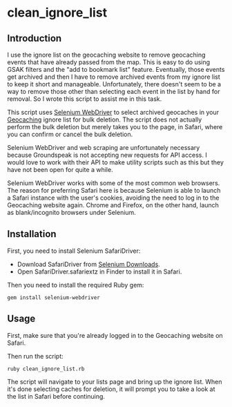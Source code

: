 # clean\_ignore\_list

## Introduction

I use the ignore list on the geocaching website to remove geocaching events
that have already passed from the map. This is easy to do using GSAK filters
and the "add to bookmark list" feature. Eventually, those events get archived
and then I have to remove archived events from my ignore list to keep it short
and manageable. Unfortunately, there doesn't seem to be a way to remove those
other than selecting each event in the list by hand for removal. So I wrote
this script to assist me in this task.

This script uses [Selenium WebDriver](http://www.seleniumhq.org/) to select
archived geocaches in your [Geocaching](https://www.geocaching.com/) ignore
list for bulk deletion. The script does not actually perform the bulk deletion
but merely takes you to the page, in Safari, where you can confirm or cancel
the bulk deletion.

Selenium WebDriver and web scraping are unfortunately necessary because
Groundspeak is not accepting new requests for API access. I would love to work
with their API to make utility scripts such as this but they have not been open
for quite a while.

Selenium WebDriver works with some of the most common web browsers. The reason
for preferring Safari here is because Selenium is able to launch a Safari
instance with the user's cookies, avoiding the need to log in to the Geocaching
website again. Chrome and Firefox, on the other hand, launch as blank/incognito
browsers under Selenium.

## Installation

First, you need to install Selenium SafariDriver:

* Download SafariDriver from [Selenium Downloads](http://www.seleniumhq.org/download/).
* Open SafariDriver.safariextz in Finder to install it in Safari.

Then you need to install the required Ruby gem:

    gem install selenium-webdriver

## Usage

First, make sure that you're already logged in to the Geocaching website on Safari.

Then run the script:

    ruby clean_ignore_list.rb

The script will navigate to your lists page and bring up the ignore list. When
it's done selecting caches for deletion, it will prompt you to take a look at
the list in Safari before continuing.

